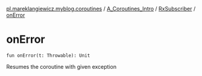 [pl.mareklangiewicz.myblog.coroutines](../../index.md) / [A_Coroutines_Intro](../index.md) / [RxSubscriber](index.md) / [onError](.)

# onError

`fun onError(t: Throwable): Unit`

Resumes the coroutine with given exception

